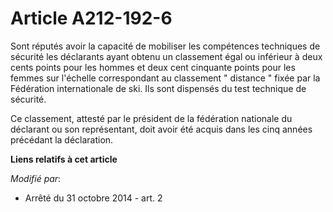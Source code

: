 # Article A212-192-6

Sont réputés avoir la capacité de mobiliser les compétences techniques de sécurité les déclarants ayant obtenu un classement
égal ou inférieur à deux cents points pour les hommes et deux cent cinquante points pour les femmes sur l'échelle
correspondant au classement " distance " fixée par la Fédération internationale de ski. Ils sont dispensés du test technique
de sécurité. 

Ce classement, attesté par le président de la fédération nationale du déclarant ou son représentant, doit avoir été acquis
dans les cinq années précédant la déclaration.

**Liens relatifs à cet article**

_Modifié par_:

  - Arrêté du 31 octobre 2014 - art. 2
